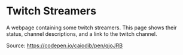 # Twitch Streamers

A webpage containing some twitch streamers. This page shows their status, channel descriptions, and a link to the twitch channel.

Source: https://codepen.io/caiodib/pen/qjoJRB
